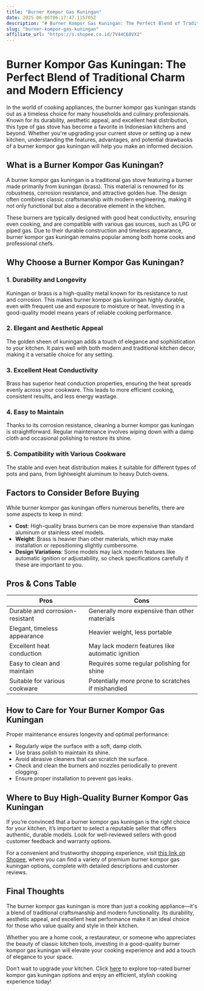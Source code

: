 ```yaml
---
title: "Burner Kompor Gas Kuningan"
date: 2025-06-06T06:17:47.115705Z
description: "# Burner Kompor Gas Kuningan: The Perfect Blend of Traditional Charm and Modern Efficiency..."
slug: "burner-kompor-gas-kuningan"
affiliate_url: "https://s.shopee.co.id/7V44C68VX2"
---
```

# Burner Kompor Gas Kuningan: The Perfect Blend of Traditional Charm and Modern Efficiency

In the world of cooking appliances, the burner kompor gas kuningan stands out as a timeless choice for many households and culinary professionals. Known for its durability, aesthetic appeal, and excellent heat distribution, this type of gas stove has become a favorite in Indonesian kitchens and beyond. Whether you're upgrading your current stove or setting up a new kitchen, understanding the features, advantages, and potential drawbacks of a burner kompor gas kuningan will help you make an informed decision.

## What is a Burner Kompor Gas Kuningan?

A burner kompor gas kuningan is a traditional gas stove featuring a burner made primarily from kuningan (brass). This material is renowned for its robustness, corrosion resistance, and attractive golden hue. The design often combines classic craftsmanship with modern engineering, making it not only functional but also a decorative element in the kitchen.

These burners are typically designed with good heat conductivity, ensuring even cooking, and are compatible with various gas sources, such as LPG or piped gas. Due to their durable construction and timeless appearance, burner kompor gas kuningan remains popular among both home cooks and professional chefs.

## Why Choose a Burner Kompor Gas Kuningan?

### 1. Durability and Longevity

Kuningan or brass is a high-quality metal known for its resistance to rust and corrosion. This makes burner kompor gas kuningan highly durable, even with frequent use and exposure to moisture or heat. Investing in a good-quality model means years of reliable cooking performance.

### 2. Elegant and Aesthetic Appeal

The golden sheen of kuningan adds a touch of elegance and sophistication to your kitchen. It pairs well with both modern and traditional kitchen decor, making it a versatile choice for any setting.

### 3. Excellent Heat Conductivity

Brass has superior heat conduction properties, ensuring the heat spreads evenly across your cookware. This leads to more efficient cooking, consistent results, and less energy wastage.

### 4. Easy to Maintain

Thanks to its corrosion resistance, cleaning a burner kompor gas kuningan is straightforward. Regular maintenance involves wiping down with a damp cloth and occasional polishing to restore its shine.

### 5. Compatibility with Various Cookware

The stable and even heat distribution makes it suitable for different types of pots and pans, from lightweight aluminum to heavy Dutch ovens.

## Factors to Consider Before Buying

While burner kompor gas kuningan offers numerous benefits, there are some aspects to keep in mind:

- **Cost**: High-quality brass burners can be more expensive than standard aluminum or stainless steel models.
- **Weight**: Brass is heavier than other materials, which may make installation or repositioning slightly cumbersome.
- **Design Variations**: Some models may lack modern features like automatic ignition or adjustability, so check specifications carefully if these are important to you.

## Pros & Cons Table

| Pros                                          | Cons                                              |
|----------------------------------------------|--------------------------------------------------|
| Durable and corrosion-resistant            | Generally more expensive than other materials   |
| Elegant, timeless appearance                | Heavier weight, less portable                    |
| Excellent heat conduction                   | May lack modern features like automatic ignition |
| Easy to clean and maintain                  | Requires some regular polishing for shine      |
| Suitable for various cookware               | Potentially more prone to scratches if mishandled |

## How to Care for Your Burner Kompor Gas Kuningan

Proper maintenance ensures longevity and optimal performance:

- Regularly wipe the surface with a soft, damp cloth.
- Use brass polish to maintain its shine.
- Avoid abrasive cleaners that can scratch the surface.
- Check and clean the burners and nozzles periodically to prevent clogging.
- Ensure proper installation to prevent gas leaks.

## Where to Buy High-Quality Burner Kompor Gas Kuningan

If you’re convinced that a burner kompor gas kuningan is the right choice for your kitchen, it’s important to select a reputable seller that offers authentic, durable models. Look for well-reviewed sellers with good customer feedback and warranty options.

For a convenient and trustworthy shopping experience, visit [this link on Shopee](https://s.shopee.co.id/7V44C68VX2), where you can find a variety of premium burner kompor gas kuningan options, complete with detailed descriptions and customer reviews.

## Final Thoughts

The burner kompor gas kuningan is more than just a cooking appliance—it's a blend of traditional craftsmanship and modern functionality. Its durability, aesthetic appeal, and excellent heat performance make it an ideal choice for those who value quality and style in their kitchen.

Whether you are a home cook, a restaurateur, or someone who appreciates the beauty of classic kitchen tools, investing in a good-quality burner kompor gas kuningan will elevate your cooking experience and add a touch of elegance to your space.

Don’t wait to upgrade your kitchen. Click [here](https://s.shopee.co.id/7V44C68VX2) to explore top-rated burner kompor gas kuningan options and enjoy an efficient, stylish cooking experience today!